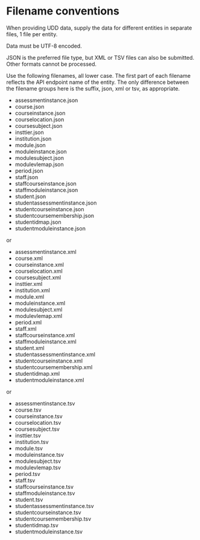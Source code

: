 # Filename conventions
When providing UDD data, supply the data for different entities in separate files, 1 file per entity.

Data must be UTF-8 encoded.

JSON is the preferred file type, but XML or TSV files can also be submitted.  Other formats cannot be processed.

Use the following filenames, all lower case.  The first part of each filename reflects the API endpoint name of the entity. The only difference between the filename groups here is the suffix, json, xml or tsv, as appropriate.

- assessmentinstance.json
- course.json
- courseinstance.json
- courselocation.json
- coursesubject.json
- insttier.json
- institution.json
- module.json
- moduleinstance.json
- modulesubject.json
- modulevlemap.json
- period.json
- staff.json
- staffcourseinstance.json
- staffmoduleinstance.json
- student.json
- studentassessmentinstance.json
- studentcourseinstance.json
- studentcoursemembership.json
- studentidmap.json
- studentmoduleinstance.json

or

- assessmentinstance.xml
- course.xml
- courseinstance.xml
- courselocation.xml
- coursesubject.xml
- insttier.xml
- institution.xml
- module.xml
- moduleinstance.xml
- modulesubject.xml
- modulevlemap.xml
- period.xml
- staff.xml
- staffcourseinstance.xml
- staffmoduleinstance.xml
- student.xml
- studentassessmentinstance.xml
- studentcourseinstance.xml
- studentcoursemembership.xml
- studentidmap.xml
- studentmoduleinstance.xml

or

- assessmentinstance.tsv
- course.tsv
- courseinstance.tsv
- courselocation.tsv
- coursesubject.tsv
- insttier.tsv
- institution.tsv
- module.tsv
- moduleinstance.tsv
- modulesubject.tsv
- modulevlemap.tsv
- period.tsv
- staff.tsv
- staffcourseinstance.tsv
- staffmoduleinstance.tsv
- student.tsv
- studentassessmentinstance.tsv
- studentcourseinstance.tsv
- studentcoursemembership.tsv
- studentidmap.tsv
- studentmoduleinstance.tsv
